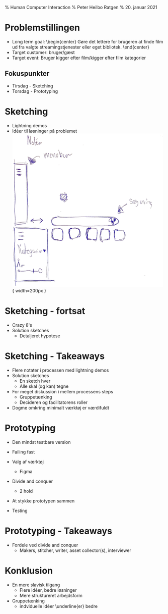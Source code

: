 % Human Computer Interaction
% Peter Heilbo Ratgen
% 20. januar 2021

# Problemstillingen 
  - Long term goal: 
    \begin{center}
    Gøre det lettere for brugeren at finde film ud fra valgte
    streamingstjenester eller eget bibliotek.
    \end{center}
  - Target customer: bruger/gæst 
  - Target event: Bruger kigger efter film/kigger efter film kategorier  

## Fokuspunkter
  - Tirsdag - Sketching
  - Torsdag - Prototyping

# Sketching 
  - Lightning demos
  - Idéer til løsninger på problemet
  ![Sketch fra andet stadie](./index.jpg){  width=200px }

# Sketching - fortsat
  - Crazy 8's
  - Solution sketches
    - Detaljeret hypotese

# Sketching - Takeaways
  - Flere notater i processen med lightning demos
  - Solution sketches
    - En sketch hver
    - Alle skal (og kan) tegne
  - For meget diskussion i mellem processens steps
    - Gruppetænking
    - Decideren og facilitatorens roller
  - Dogme omkring minimalt værktøj er værdifuldt
      
  <!---# Ingen skal hæves over andre fordi de har bedre værktøj.-->

# Prototyping
  - Den mindst testbare version
  - Failing fast
  - Valg af værktøj
    - Figma

    <!---#For simple, fast, free web concepts to test on devices, use Figma -->

  - Divide and conquer
    - 2 hold
  - At stykke prototypen sammen
  - Testing

# Prototyping - Takeaways
  - Fordele ved divide and conquer
    - Makers, stitcher, writer, asset collector(s), interviewer

# Konklusion
  - En mere slavisk tilgang
    - Flere idéer, bedre løsninger
    - Mere struktureret arbejdsform
  - Gruppetænking 
    - indviduelle idéer \underline{er} bedre
